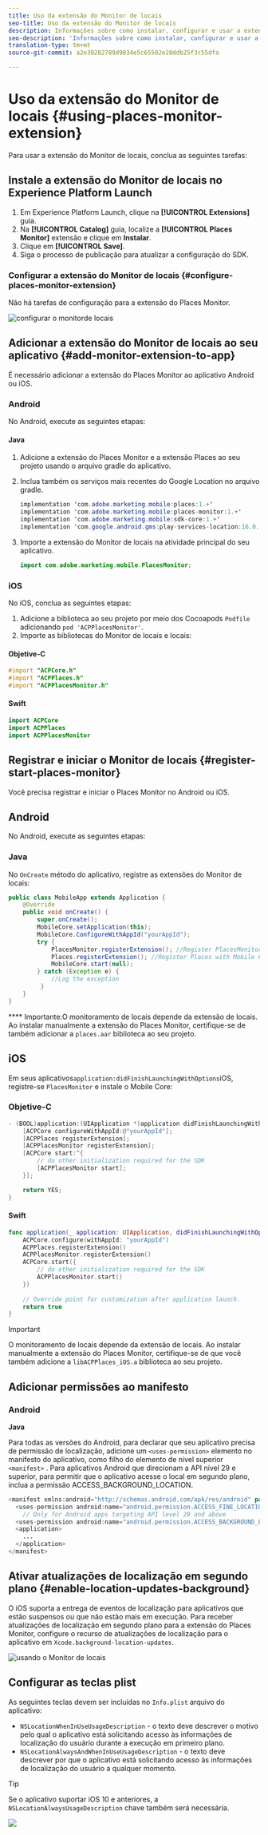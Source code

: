 ```yaml
---
title: Uso da extensão do Monitor de locais
seo-title: Uso da extensão do Monitor de locais
description: Informações sobre como instalar, configurar e usar a extensão do Places Monitor.
seo-description: 'Informações sobre como instalar, configurar e usar a extensão do Places Monitor. '
translation-type: tm+mt
source-git-commit: a2e30282789d9834e5c65502e28ddb25f3c55dfa

---
```



# Uso da extensão do Monitor de locais {#using-places-monitor-extension}

Para usar a extensão do Monitor de locais, conclua as seguintes tarefas:

## Instale a extensão do Monitor de locais no Experience Platform Launch

1. Em Experience Platform Launch, clique na **[!UICONTROL Extensions]** guia.
1. Na **[!UICONTROL Catalog]** guia, localize a **[!UICONTROL Places Monitor]** extensão e clique em **Instalar**.
1. Clique em **[!UICONTROL Save]**.
1. Siga o processo de publicação para atualizar a configuração do SDK.

### Configurar a extensão do Monitor de locais {#configure-places-monitor-extension}

Não há tarefas de configuração para a extensão do Places Monitor.

![configurar o monitor](/help/assets/configure_places_monitor.png)de locais ‌

## Adicionar a extensão do Monitor de locais ao seu aplicativo {#add-monitor-extension-to-app}

É necessário adicionar a extensão do Places Monitor ao aplicativo Android ou iOS.

### Android

No Android, execute as seguintes etapas:

#### Java

1. Adicione a extensão do Places Monitor e a extensão Places ao seu projeto usando o arquivo gradle do aplicativo.

1. Inclua também os serviços mais recentes do Google Location no arquivo gradle.

   ```java
   implementation 'com.adobe.marketing.mobile:places:1.+'
   implementation 'com.adobe.marketing.mobile:places-monitor:1.+'
   implementation 'com.adobe.marketing.mobile:sdk-core:1.+'
   implementation 'com.google.android.gms:play-services-location:16.0.0'
   ```

1. Importe a extensão do Monitor de locais na atividade principal do seu aplicativo.

   ```java
   import com.adobe.marketing.mobile.PlacesMonitor;
   ```

### iOS

No iOS, conclua as seguintes etapas:

1. Adicione a biblioteca ao seu projeto por meio dos Cocoapods `Podfile` adicionando `pod 'ACPPlacesMonitor'`.
1. Importe as bibliotecas do Monitor de locais e locais:

#### Objetive-C

```objectivec
#import "ACPCore.h"
#import "ACPPlaces.h"
#import "ACPPlacesMonitor.h"
```

#### Swift

```swift
import ACPCore
import ACPPlaces
import ACPPlacesMonitor
```


## Registrar e iniciar o Monitor de locais {#register-start-places-monitor}

Você precisa registrar e iniciar o Places Monitor no Android ou iOS.

## Android

No Android, execute as seguintes etapas:

### Java

No `OnCreate` método do aplicativo, registre as extensões do Monitor de locais:

```java
public class MobileApp extends Application {
    @Override
    public void onCreate() {
        super.onCreate();
        MobileCore.setApplication(this);
        MobileCore.ConfigureWithAppId("yourAppId");
        try {
            PlacesMonitor.registerExtension(); //Register PlacesMonitor with Mobile Core
            Places.registerExtension(); //Register Places with Mobile Core
            MobileCore.start(null);
        } catch (Exception e) {
            //Log the exception
         }
    }
}
```

**** Importante:O monitoramento de locais depende da extensão de locais. Ao instalar manualmente a extensão do Places Monitor, certifique-se de também adicionar a `places.aar` biblioteca ao seu projeto.

## iOS

Em seus aplicativos`application:didFinishLaunchingWithOptions`iOS, registre-se `PlacesMonitor` e instale o Mobile Core:

### Objetive-C

```objectivec
- (BOOL)application:(UIApplication *)application didFinishLaunchingWithOptions:(NSDictionary*)launchOptions {
    [ACPCore configureWithAppId:@"yourAppId"];
    [ACPPlaces registerExtension];
    [ACPPlacesMonitor registerExtension];
    [ACPCore start:^{            
        // do other initialization required for the SDK
        [ACPPlacesMonitor start];
    }];

    return YES; 
}
```

#### Swift

```swift
func application(_ application: UIApplication, didFinishLaunchingWithOptions launchOptions: [UIApplication.LaunchOptionsKey: Any]?) -> Bool {
    ACPCore.configure(withAppId: "yourAppId")
    ACPPlaces.registerExtension()       
    ACPPlacesMonitor.registerExtension()
    ACPCore.start({
        // do other initialization required for the SDK
        ACPPlacesMonitor.start()
    })
    
    // Override point for customization after application launch.        
    return true
}
```

>[!IMPORTANT]
>
>O monitoramento de locais depende da extensão de locais. Ao instalar manualmente a extensão do Places Monitor, certifique-se de que você também adicione a `libACPPlaces_iOS.a` biblioteca ao seu projeto.


## Adicionar permissões ao manifesto

### Android

**Java**

Para todas as versões do Android, para declarar que seu aplicativo precisa de permissão de localização, adicione um `<uses-permission>` elemento no manifesto do aplicativo, como filho do elemento de nível superior `<manifest>` . Para aplicativos Android que direcionam a API nível 29 e superior, para permitir que o aplicativo acesse o local em segundo plano, inclua a permissão ACCESS_BACKGROUND_LOCATION.

```java
<manifest xmlns:android="http://schemas.android.com/apk/res/android" package="com.adobe.placesapp">
  <uses-permission android:name="android.permission.ACCESS_FINE_LOCATION" />
    // Only for Android apps targeting API level 29 and above
  <uses-permission android:name="android.permission.ACCESS_BACKGROUND_LOCATION" /> 
  <application>        
    ...    
  </application>
</manifest>
```


## Ativar atualizações de localização em segundo plano {#enable-location-updates-background}

O iOS suporta a entrega de eventos de localização para aplicativos que estão suspensos ou que não estão mais em execução. Para receber atualizações de localização em segundo plano para a extensão do Places Monitor, configure o recurso de atualizações de localização para o aplicativo em `Xcode.background-location-updates`.

![usando o Monitor de locais](/help/assets/using-the-places-monitor_1.png)

## Configurar as teclas plist

As seguintes teclas devem ser incluídas no `Info.plist` arquivo do aplicativo:

* `NSLocationWhenInUseUsageDescription` - o texto deve descrever o motivo pelo qual o aplicativo está solicitando acesso às informações de localização do usuário durante a execução em primeiro plano.
* `NSLocationAlwaysAndWhenInUseUsageDescription` - o texto deve descrever por que o aplicativo está solicitando acesso às informações de localização do usuário a qualquer momento.

>[!TIP]
>
>Se o aplicativo suportar iOS 10 e anteriores, a `NSLocationAlwaysUsageDescription` chave também será necessária.

![](/help/assets/using-the-places-monitor_2.png)

